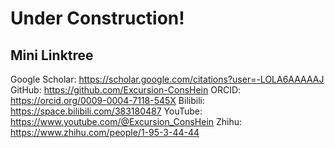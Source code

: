# Under Construction!

## Mini Linktree

Google Scholar: https://scholar.google.com/citations?user=-LOLA6AAAAAJ
GitHub: https://github.com/Excursion-ConsHein
ORCID: https://orcid.org/0009-0004-7118-545X
Bilibili: https://space.bilibili.com/383180487
YouTube: https://www.youtube.com/@Excursion_ConsHein
Zhihu: https://www.zhihu.com/people/1-95-3-44-44
